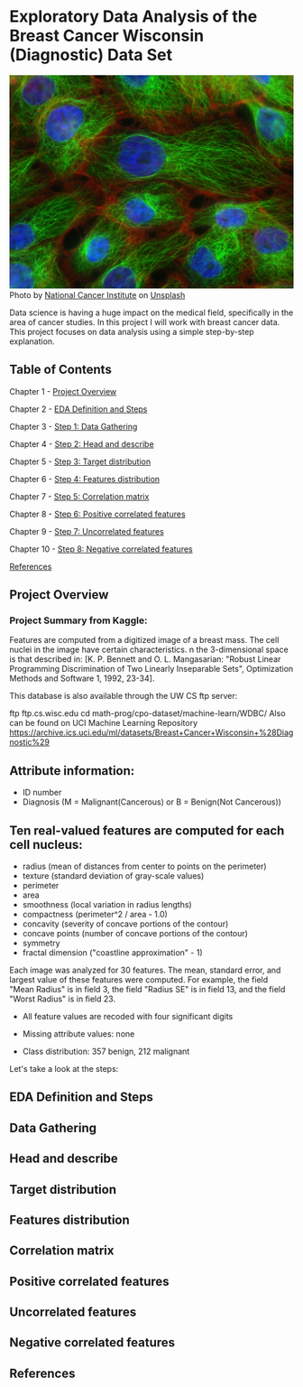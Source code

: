 # Exploratory Data Analysis of the Breast Cancer Wisconsin (Diagnostic) Data Set

![breast cancer cell image](images/national-cancer-institute.jpg)
Photo by <a href="https://unsplash.com/@nci?utm_source=unsplash&utm_medium=referral&utm_content=creditCopyText">National Cancer Institute</a> on <a href="https://unsplash.com/photos/W2OVh2w2Kpo?utm_source=unsplash&utm_medium=referral&utm_content=creditCopyText">Unsplash</a>

Data science is having a huge impact on the medical field, specifically in the area of cancer studies. In this project I will work with breast cancer data. This project focuses on data analysis using a simple step-by-step explanation.

## Table of Contents
Chapter 1 - [Project Overview](#project-overview)

Chapter 2 - [EDA Definition and Steps](#eda-definition-and-steps)

Chapter 3 - [Step 1: Data Gathering](#data-gathering)

Chapter 4 - [Step 2: Head and describe](#head-and-describe)

Chapter 5 - [Step 3: Target distribution](#target-distribution)

Chapter 6 - [Step 4: Features distribution](#features-distribution)

Chapter 7 - [Step 5: Correlation matrix](#correlation-matrix)

Chapter 8 - [Step 6: Positive correlated features](#positive-correlated-features)

Chapter 9 - [Step 7: Uncorrelated features](#uncorrelated-features)

Chapter 10 - [Step 8: Negative correlated features](#negative-correlated-features)

[References](#references)


## Project Overview
### Project Summary from Kaggle:
Features are computed from a digitized image of a breast mass. The cell nuclei in the image have certain characteristics. n the 3-dimensional space is that described in: [K. P. Bennett and O. L. Mangasarian: "Robust Linear Programming Discrimination of Two Linearly Inseparable Sets", Optimization Methods and Software 1, 1992, 23-34].

This database is also available through the UW CS ftp server:

ftp ftp.cs.wisc.edu
cd math-prog/cpo-dataset/machine-learn/WDBC/
Also can be found on UCI Machine Learning Repository https://archive.ics.uci.edu/ml/datasets/Breast+Cancer+Wisconsin+%28Diagnostic%29

## Attribute information:
- ID number
- Diagnosis (M = Malignant(Cancerous) or B = Benign(Not Cancerous))
## Ten real-valued features are computed for each cell nucleus:
- radius (mean of distances from center to points on the perimeter)
- texture (standard deviation of gray-scale values)
- perimeter
- area
- smoothness (local variation in radius lengths)
- compactness (perimeter^2 / area - 1.0)
- concavity (severity of concave portions of the contour)
- concave points (number of concave portions of the contour)
- symmetry
- fractal dimension ("coastline approximation" - 1)

Each image was analyzed for 30 features. The mean, standard error, and largest value of these features were computed. For example, the field "Mean Radius" is in field 3, the field "Radius SE" is in field 13, and the field "Worst Radius" is in field 23.

- All feature values are recoded with four significant digits

- Missing attribute values: none

- Class distribution: 357 benign, 212 malignant

Let's take a look at the steps:

## EDA Definition and Steps

## Data Gathering

## Head and describe

## Target distribution

## Features distribution

## Correlation matrix

## Positive correlated features

## Uncorrelated features

## Negative correlated features

## References